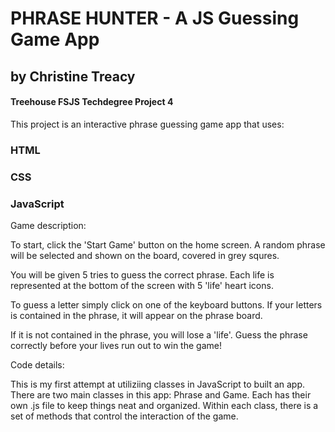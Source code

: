 # PHRASE HUNTER - A JS Guessing Game App
## by Christine Treacy
#### Treehouse FSJS Techdegree Project 4


This project is an interactive phrase guessing game app that uses:

### HTML 
### CSS
### JavaScript

Game description:

To start, click the 'Start Game' button on the home screen. A random phrase will be selected and shown on the board, covered in grey squres.

You will be given 5 tries to guess the correct phrase. Each life is represented at the bottom of the screen with 5 'life' heart icons.

To guess a letter simply click on one of the keyboard buttons. 
If your letters is contained in the phrase, it will appear on the phrase board.

If it is not contained in the phrase, you will lose a 'life'. 
Guess the phrase correctly before your lives run out to win the game!


Code details: 

This is my first attempt at utiliziing classes in JavaScript to built an app. There are two main classes in this app: Phrase and Game. 
Each has their own .js file to keep things neat and organized.
Within each class, there is a set of methods that control the interaction of the game. 
